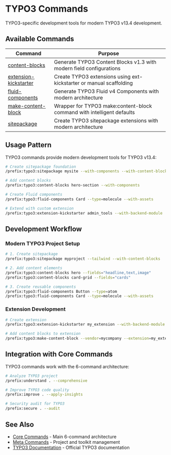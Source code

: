 # TYPO3 Commands

TYPO3-specific development tools for modern TYPO3 v13.4 development.

## Available Commands

| Command | Purpose |
|---------|---------|
| [content-blocks](content-blocks.md) | Generate TYPO3 Content Blocks v1.3 with modern field configurations |
| [extension-kickstarter](extension-kickstarter.md) | Create TYPO3 extensions using ext-kickstarter or manual scaffolding |
| [fluid-components](fluid-components.md) | Generate TYPO3 Fluid v4 Components with modern architecture |
| [make-content-block](make-content-block.md) | Wrapper for TYPO3 make:content-block command with intelligent defaults |
| [sitepackage](sitepackage.md) | Create TYPO3 sitepackage extensions with modern architecture |

## Usage Pattern

TYPO3 commands provide modern development tools for TYPO3 v13.4:

```bash
# Create sitepackage foundation
/prefix:typo3:sitepackage mysite --with-components --with-content-blocks

# Add content blocks
/prefix:typo3:content-blocks hero-section --with-components

# Create Fluid components
/prefix:typo3:fluid-components Card --type=molecule --with-assets

# Extend with custom extension
/prefix:typo3:extension-kickstarter admin_tools --with-backend-module
```

## Development Workflow

### Modern TYPO3 Project Setup

```bash
# 1. Create sitepackage
/prefix:typo3:sitepackage myproject --tailwind --with-content-blocks

# 2. Add content elements
/prefix:typo3:content-blocks hero --fields="headline,text,image"
/prefix:typo3:content-blocks card-grid --fields="cards"

# 3. Create reusable components
/prefix:typo3:fluid-components Button --type=atom
/prefix:typo3:fluid-components Card --type=molecule --with-assets
```

### Extension Development

```bash
# Create extension
/prefix:typo3:extension-kickstarter my_extension --with-backend-module --with-tests

# Add content blocks to extension
/prefix:typo3:make-content-block --vendor=mycompany --extension=my_extension
```

## Integration with Core Commands

TYPO3 commands work with the 6-command architecture:

```bash
# Analyze TYPO3 project
/prefix:understand . --comprehensive

# Improve TYPO3 code quality
/prefix:improve . --apply-insights

# Security audit for TYPO3
/prefix:secure . --audit
```

## See Also

- [Core Commands](../README.md) - Main 6-command architecture
- [Meta Commands](../meta/README.md) - Project and toolkit management
- [TYPO3 Documentation](https://docs.typo3.org/) - Official TYPO3 documentation
